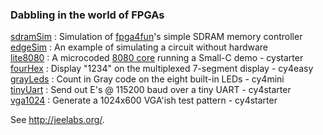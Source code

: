 ### Dabbling in the world of FPGAs

[sdramSim](quartus/sdramSim/) :
Simulation of [fpga4fun][F4F]'s simple SDRAM memory controller  
[edgeSim](quartus/edgeSim/) :
An example of simulating a circuit without hardware  
[lite8080](quartus/lite8080/) :
A microcoded [8080 core][l80] running a Small-C demo - cystarter  
[fourHex](quartus/fourHex/) :
Display "1234" on the multiplexed 7-segment display - cy4easy  
[grayLeds](quartus/grayLeds/) :
Count in Gray code on the eight built-in LEDs - cy4mini  
[tinyUart](quartus/tinyUart/) :
Send out E's @ 115200 baud over a tiny UART - cy4starter  
[vga1024](quartus/vga1024/) :
Generate a 1024x600 VGA'ish test pattern - cy4starter  

See <http://jeelabs.org/>.

[F4F]: http://www.fpga4fun.com/SDRAM2.html
[l80]: http://opencores.org/project,light8080,demos
